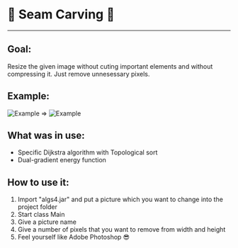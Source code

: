 # :blue_heart: Seam Carving :blue_heart:
---

## Goal:
Resize the given image without cuting important elements and without compressing it. Just remove unnesessary pixels.
## Example:
![Example](https://coursera.cs.princeton.edu/algs4/assignments/seam/HJoceanSmall.png)
=>
![Example](https://coursera.cs.princeton.edu/algs4/assignments/seam/HJoceanSmallShrunk.png)
## What was in use:
*    Specific Dijkstra algorithm with Topological sort
*    Dual-gradient energy function
## How to use it:
1.    Import "algs4.jar" and put a picture which you want to change into the project folder
2.    Start class Main
3.    Give a picture name
4.    Give a number of pixels that you want to remove from width and height
5.    Feel yourself like Adobe Photoshop :sunglasses:
